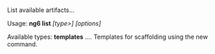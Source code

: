 List available artifacts...

Usage: **ng6 list** *[type>]* *[options]*

Available types:
  **templates**       *....* Templates for scaffolding using the new command.